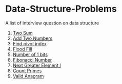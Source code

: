 # Data-Structure-Problems
A list of interview question on data structure
1. [Two Sum](https://github.com/reshma67/Data-Structure-Problems/blob/master/Two%20Sum)
2. [Add Two Numbers](https://github.com/reshma67/Data-Structure-Problems/blob/master/Add%20Two%20Numbers)
3. [Find pivot index](https://github.com/reshma67/Data-Structure-Problems/blob/master/find-pivot-index)
4. [Flood Fill](https://github.com/reshma67/Data-Structure-Problems/blob/master/Flood%20Fill)
5. [Number of 1 bits](https://github.com/reshma67/Data-Structure-Problems/blob/master/Number%20of%201%20bits)
6. [Fibonacci Number](https://github.com/reshma67/Data-Structure-Problems/blob/master/Fibonacci%20Number)
7. [Next Greater Element I](https://github.com/reshma67/Data-Structure-Problems/blob/master/Next%20Greater%20Element%20I)
8. [Count Primes]()
9. [Valid Anagram]()
